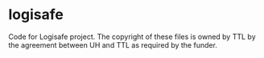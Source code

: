 # logisafe

Code for Logisafe project. The copyright of these files is owned by TTL by the agreement between UH and TTL as required by the funder. 
